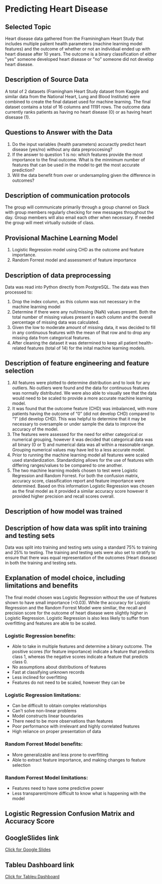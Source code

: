 # Predicting Heart Disease
## Selected Topic
Heart disease data gathered from the Framiningham Heart Study that includes multiple patient health parameters (machine learning model features) and the outcome of whether or not an individual ended up with heart disease after 10 years. The outcome is a binary classification of either "yes" someone developed heart disease or "no" someone did not develop heart disease. 

## Description of Source Data
A total of 2 datasets (Framingham Heart Study dataset from Kaggle and similar data from the National Heart, Lung and Blood Institute) were combined to create the final dataset used for machine learning. The final dataset contains a total of 16 columns and 11191 rows. The outcome data currently ranks patients as having no heart disease (0) or as having heart disesase (1).

## Questions to Answer with the Data
1. Do the input variables (health parameters) accuractly predict heart disease (yes/no) without any data preproccesing? 
2. If the answer to question 1 is no: which features provide the most importance to the final outcome. What is the minnimum number of features that can be used in the model to get the most accurate prediction?
3. Will the data benefit from over or undersampling given the difference in outcomes?

## Description of communication protocols
The group will communicate primarily through a group channel on Slack with group members regularly checking for new messages throughout the day. Group members will also email each other when necessary. If needed the group will meet virtually outside of class. 

## Provisional Machine Learning Model 
1. Logistic Regression model using CHD as the outcome and feature importance.   
2. Random Forrest model and assessment of feature importance 

## Description of data preprocessing
Data was read into Python directly from PostgreSQL. The data was then processed to:
1. Drop the index column, as this column was not necessary in the machine learning model
2. Determine if there were any null/missing (NaN) values present. Both the total number of missing values present in each column and the overall percentage of missing data was calculated.
3. Given the low to moderate amount of missing data, it was decided to fill in any continuous features with the mean of that row and to drop any missing data from categorical features.  
4. After cleaning the dataset it was determined to keep all patient health-related features (total of 14) for the inital machine learning models. 

## Description of feature engineering and feature selection
1. All features were plotted to determine distribution and to look for any outliers. No outliers were found and the data for continuous features was normally distributed. We were also able to visually see that the data would need to be scaled to provide a more accurate machine learning model. 
2. It was found that the outcome feature (CHD) was imbalanced, with more patients having the outcome of “0” (did not develop CHD) compared to “1” (did develop CHD). This was helpful to determine that it may be necessary to oversample or under sample the data to improve the accuracy of the model. 
3. The features were assessed for the need for either categorical or numerical grouping, however it was decided that categorical data was all binary (0 or 1) and numerical data was all within a reasonable range. Grouping numerical values may have led to a less accurate model. 
4. Prior to running the machine learning model all features were scaled used standardization. Standardizing allows for the use of features with differing ranges/values to be compared to one another. 
5. The two machine learning models chosen to test were Logistic Regression and Random Forrest. For both the confusion matrix, accuracy score, classification report and feature importance were determined. Based on this information Logistic Regression was chosen as the final model as it provided a similar accuracy score however it provided higher precision and recall scores overall.  

## Description of how model was trained

## Description of how data was split into training and testing sets
Data was split into training and testing sets using a standard 75% to training and 25% to testing. The training and testing sets were also set to stratify to ensure that there was equal representation of the outcomes (Heart disease) in both the training and testing sets.

## Explanation of model choice, including limitations and benefits
The final model chosen was Logistic Regression without the use of features shown to have small importance (<0.03). While the accuracy for Logistic Regression and the Random Forrest Model were similiar, the recall and precision score for the outcome of heart disease were slightly higher in Logistic Regression. Logistic Regression is also less likely to suffer from overfitting and features are able to be scaled. 

### Logistic Regression benefits:
  - Able to take in multiple features and determine a binary outcome. The positive scores (for feature importance) indicate a feature that predicts class 1, whereas the negative scores indicate a feature that predicts class 0.
  - No assumptions about distributions of features
  - Fast at classifying unknown records
  - Less inclined for overfitting
  - Features do not need to be scaled, however they can be
  
### Logistic Regression limitations:
  - Can be difficult to obtain complex relationships 
  - Can't solve non-linear problems
  - Model constructs linear boundaries
  - There need to be more observations than features
  - Poor performance with irrelevant and highly correlated features
  - High reliance on proper presentation of data
  
### Random Forrest Model benefits:
  - More generalizable and less prone to overfitting
  - Able to extract feature importance, and making changes to feature selection
### Random Forrest Model limitations:
  - Features need to have some predictive power
  - Less transparent/more difficult to know what is happening with the model

## Logistic Regression Confusion Matrix and Accuracy Score

## GoogleSlides link
[Click for Google Slides](https://docs.google.com/presentation/d/1zgd_ht6uyIJ8kVkHymmYEqXUR6f8DTbMxfj6EIIAIp0/edit?usp=sharing)

## Tableu Dashboard link
[Click for Tableu Dashboard](https://public.tableau.com/app/profile/conor.corboy/viz/project_one_draft/project_dash_draft)
